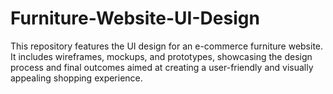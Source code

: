 # Furniture-Website-UI-Design
This repository features the UI design for an e-commerce furniture website. It includes wireframes, mockups, and prototypes, showcasing the design process and final outcomes aimed at creating a user-friendly and visually appealing shopping experience.
